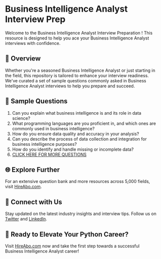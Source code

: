 # Business Intelligence Analyst Interview Prep

Welcome to the Business Intelligence Analyst Interview Preparation ! This resource is designed to help you ace your Business Intelligence Analyst interviews with confidence.

## 🚀 Overview

Whether you're a seasoned Business Intelligence Analyst or just starting in the field, this repository is tailored to enhance your interview readiness. We've curated a set of sample questions commonly asked in Business Intelligence Analyst interviews to help you prepare and succeed.

## 📝 Sample Questions

1. Can you explain what business intelligence is and its role in data science?
2. What programming languages are you proficient in, and which ones are commonly used in business intelligence?
3. How do you ensure data quality and accuracy in your analysis?
4. Can you describe the process of data collection and integration for business intelligence purposes?
5. How do you identify and handle missing or incomplete data?
6. [CLICK HERE FOR MORE QUESTIONS](https://hireabo.com/job/0_3_7/Business%20Intelligence%20Analyst)

## 🌐 Explore Further

For an extensive question bank and more resources across 5,000 fields, visit [HireAbo.com](https://www.hireabo.com).

## 📱 Connect with Us

Stay updated on the latest industry insights and interview tips. Follow us on [Twitter](https://twitter.com/hireabo) and [LinkedIn](https://www.linkedin.com/in/hire-abo-3609972a8/).

## 🚀 Ready to Elevate Your Python Career?

Visit [HireAbo.com](https://www.hireabo.com) now and take the first step towards a successful Business Intelligence Analyst career!
